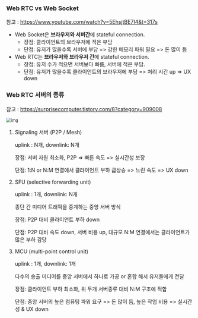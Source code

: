### Web RTC vs Web Socket

참고 : https://www.youtube.com/watch?v=5EhsjtBE7I4&t=317s

- Web Socket은 **브라우저와 서버간**에 stateful connection.
  - 장점: 클라이언트의 브라우저에 적은 부담
  - 단점: 유저가 많을수록 서버에 부담 => 강한 메모리 파워 필요 => 돈 많이 듬
- Web RTC는 **브라우저와 브라우저 간**에 stateful connection.
  - 장점: 유저 수가 적으면 서버보다 빠름, 서버에 적은 부담.
  - 단점: 유저가 많을수록 클라이언트의 브라우저에 부담 => 처리 시간 up => UX down



### Web RTC 서버의 종류

참고 : https://surprisecomputer.tistory.com/8?category=909008

<img src="https://blog.kakaocdn.net/dn/cgwqd2/btqTPx4qe3L/KhxJmMTD8hP61Vap7LXRQk/img.webp" alt="img" style="zoom:80%;" />

1. Signaling 서버 (P2P / Mesh)

   uplink : N개, downlink: N개

   장점: 서버 자원 최소화, P2P => 빠른 속도 => 실시간성 보장

   단점: 1:N or N:M 연결에서 클라이언트 부하 급상승 => 느린 속도 => UX down

2. SFU (selective forwarding unit)

   uplink : 1개, downlink: N개

   종단 간 미디어 트래픽을 중계하는 중앙 서버 방식

   장점: P2P 대비 클라이언트 부하 down

   단점: P2P 대바 속도 down, 서버 비용 up, 대규모 N:M 연결에서는 클라이언트가 많은 부하 감당

3. MCU (multi-point control unit)

   uplink : 1개, downlink: 1개

   다수의 송출 미디어를 중앙 서버에서 하나로 가공 or 혼합 해서 유저들에게 전달

   장점: 클라이언트 부하 최소화, 위 두개 서버종류 대비 N:M 구조에 적합

   단점: 중앙 서버의 높은 컴퓨팅 파워 요구 => 돈 많이 듬, 높은 작업 비용 => 실시간성 & UX down

   